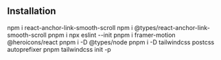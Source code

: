 ## Installation
npm i react-anchor-link-smooth-scroll
npm i @types/react-anchor-link-smooth-scroll
pnpm i
npx eslint --init
pnpm i framer-motion @heroicons/react
pnpm i -D @types/node
pnpm i -D tailwindcss postcss autoprefixer
pnpm tailwindcss init -p
